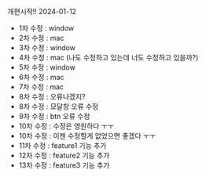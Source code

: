 개편시작!! 2024-01-12

-   1차 수정 : window
-   2차 수정 : mac
-   3차 수정 : window
-   4차 수정 : mac (나도 수정하고 있는데 너도 수정하고 있을까?)
-   5차 수정 : window
-   6차 수정 : mac
-   7차 수정 : mac
-   8차 수정 : 오류나겠지?
-   8차 수정 : 모달창 오류 수정
-   9차 수정 : btn 오류 수정
-   10차 수정 : 수정은 영원하다 ㅜㅜ
-   10차 수정 : 이젠 수정할게 없었으면 좋겠다 ㅜㅜ
-   11차 수정 : feature1 기능 추가
-   12차 수정 : feature2 기능 추가
-   13차 수정 : feature3 기능 추가
